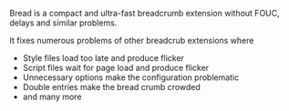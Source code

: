 
Bread is a compact and ultra-fast breadcrumb extension without FOUC, delays and similar problems.

It fixes numerous problems of other breadcrub extensions where 
* Style files load too late and produce flicker 
* Script files wait for page load and produce flicker 
* Unnecessary options make the configuration problematic 
* Double entries make the bread crumb crowded  
* and many more  
